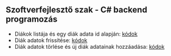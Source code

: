 ## Szoftverfejlesztő szak - C# backend programozás

- Diákok listája és egy diák adata id alapján:
  [kódok](https://github.com/csarp-backend/csarp-back-01-01-01-student-list-get)
- Diák adatok frissítése:
  [kódok](csarp-back-02-01-01-student-update-study)
- Diák adatok törlése és új diák adatainak hozzáadása:
  [kódok](https://github.com/csarp-backend/csarp-back-03-01-01-student-delete-insert-study)
